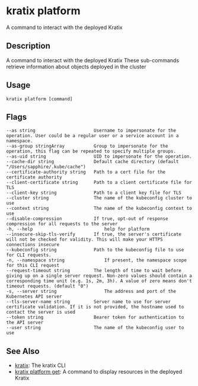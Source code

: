 # kratix platform
A command to interact with the deployed Kratix

## Description
A command to interact with the deployed Kratix
These sub-commands retrieve information about objects deployed in the cluster

## Usage
```
kratix platform [command]
```


## Flags
```
--as string                      Username to impersonate for the operation. User could be a regular user or a service account in a namespace.
--as-group stringArray           Group to impersonate for the operation, this flag can be repeated to specify multiple groups.
--as-uid string                  UID to impersonate for the operation.
--cache-dir string               Default cache directory (default "/Users/sapphire/.kube/cache")
--certificate-authority string   Path to a cert file for the certificate authority
--client-certificate string      Path to a client certificate file for TLS
--client-key string              Path to a client key file for TLS
--cluster string                 The name of the kubeconfig cluster to use
--context string                 The name of the kubeconfig context to use
--disable-compression            If true, opt-out of response compression for all requests to the server
-h, --help                           help for platform
--insecure-skip-tls-verify       If true, the server's certificate will not be checked for validity. This will make your HTTPS connections insecure
--kubeconfig string              Path to the kubeconfig file to use for CLI requests.
-n, --namespace string               If present, the namespace scope for this CLI request
--request-timeout string         The length of time to wait before giving up on a single server request. Non-zero values should contain a corresponding time unit (e.g. 1s, 2m, 3h). A value of zero means don't timeout requests. (default "0")
-s, --server string                  The address and port of the Kubernetes API server
--tls-server-name string         Server name to use for server certificate validation. If it is not provided, the hostname used to contact the server is used
--token string                   Bearer token for authentication to the API server
--user string                    The name of the kubeconfig user to use
```


## See Also

* [kratix](/main/kratix-cli/reference/kratix): The kratix CLI
* [kratix platform get](/main/kratix-cli/reference/kratix-platform-get): A command to display resources in the deployed Kratix
